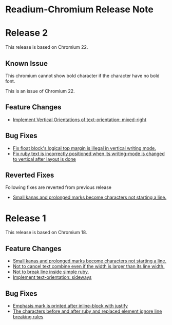 Readium-Chromium Release Note
===============

# Release 2
This release is based on Chromium 22.

## **Known Issue**
This chromium cannot show bold character if the character have no bold font.

This is an issue of Chromium 22.

## Feature Changes
* [Implement Vertical Orientations of text-orientation: mixed-right](https://github.com/readium/Readium-WebKit/issues/13)

## Bug Fixes
* [Fix float block's logical top margin is illegal in vertical writing mode.](https://github.com/readium/Readium-WebKit/issues/10)
* [Fix ruby text is incorrectly positioned when its writing-mode is changed to vertical after layout is done](https://github.com/readium/Readium-WebKit/issues/11)

## Reverted Fixes
Following fixes are reverted from previous release
* [Small kanas and prolonged marks become characters not starting a line.](https://github.com/readium/Readium-ICU/issues/2)

# Release 1

This release is based on Chromium 18.

## Feature Changes
* [Small kanas and prolonged marks become characters not starting a line.](https://github.com/readium/Readium-ICU/issues/2)
* [Not to cancel text combine even if the width is larger than its line width.](https://github.com/readium/Readium-WebKit/issues/2)
* [Not to break line inside simple ruby.](https://github.com/readium/Readium-WebKit/issues/7)
* [Implement text-orientation: sideways](https://github.com/readium/Readium-WebKit/issues/8)

## Bug Fixes
* [Emphasis mark is printed after inline-block with justify](https://github.com/readium/Readium-WebKit/issues/3)
* [The characters before and after ruby and replaced element ignore line breaking rules](https://github.com/readium/Readium-WebKit/issues/5)
